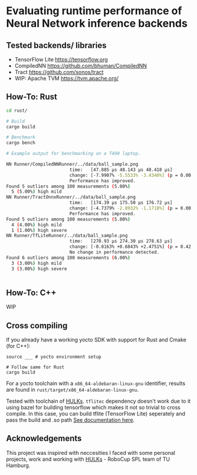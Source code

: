 # Evaluating runtime performance of Neural Network inference backends

## Tested backends/ libraries

* TensorFlow Lite https://tensorflow.org
* CompiledNN https://github.com/bhuman/CompiledNN
* Tract https://github.com/sonos/tract
* WIP: Apache TVM https://tvm.apache.org/

## How-To: Rust

```bash
cd rust/

# Build
cargo build

# Benchmark
cargo bench

# Example output for benchmarking on a T490 laptop.

NN Runner/CompiledNNRunner/../data/ball_sample.png
                        time:   [47.885 µs 48.143 µs 48.418 µs]
                        change: [-7.9907% -5.5533% -3.4340%] (p = 0.00 < 0.05)
                        Performance has improved.
Found 5 outliers among 100 measurements (5.00%)
  5 (5.00%) high mild
NN Runner/TractOnnxRunner/../data/ball_sample.png
                        time:   [174.39 µs 175.50 µs 176.72 µs]
                        change: [-4.7379% -2.8932% -1.1718%] (p = 0.00 < 0.05)
                        Performance has improved.
Found 5 outliers among 100 measurements (5.00%)
  4 (4.00%) high mild
  1 (1.00%) high severe
NN Runner/TfLiteRunner/../data/ball_sample.png
                        time:   [270.93 µs 274.30 µs 278.63 µs]
                        change: [-0.8163% +0.6843% +2.4751%] (p = 0.42 > 0.05)
                        No change in performance detected.
Found 6 outliers among 100 measurements (6.00%)
  3 (3.00%) high mild
  3 (3.00%) high severe
  
```

## How-To: C++

WIP

## Cross compiling

If you already have a working yocto SDK with support for Rust and Cmake (for C++):

```
source ___ # yocto environment setup

# Follow same for Rust
cargo build
```

For a yocto toolchain with a `x86_64-aldebaran-linux-gnu` identifier, results are found in `rust/target/x86_64-aldebaran-linux-gnu`.

Tested with toolchain of [HULKs](https://github.com/hulks/hulk). `tflitec` dependency doesn't work due to it using bazel for building tensorflow which makes it not so trivial to cross compile.
In this case, you can build tflite (TensorFlow Lite) seperately and pass the build and .so path [See documentation here](https://docs.rs/tflitec/latest/tflitec/).

## Acknowledgements

This project was inspired with neccesities I faced with some personal projects, work and working with [HULKs](https://hulks.de) - RoboCup SPL team of TU Hamburg.